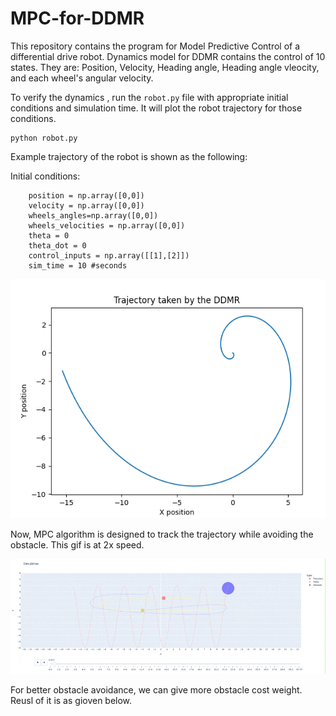 # MPC-for-DDMR
This repository contains the program for Model Predictive Control of a differential drive robot. Dynamics model for DDMR contains the control of 10 states. They are: Position, Velocity, Heading angle, Heading angle vleocity, and each wheel's angular velocity. 

To verify the dynamics , run the `robot.py` file with appropriate initial conditions and simulation time. It will plot the robot trajectory for those conditions. 


``` 
python robot.py
```
Example trajectory of the robot is shown as the following: 

Initial conditions: 

```
    position = np.array([0,0])
    velocity = np.array([0,0])
    wheels_angles=np.array([0,0])
    wheels_velocities = np.array([0,0])
    theta = 0 
    theta_dot = 0 
    control_inputs = np.array([[1],[2]])
    sim_time = 10 #seconds
```

<img src='https://github.com/shivakumar-tekumatla/MPC-for-DDMR/blob/main/example_path.png'/>

Now, MPC algorithm is designed to track the trajectory while avoiding the obstacle. This gif is at 2x speed.

<img src='https://github.com/shivakumar-tekumatla/MPC-for-DDMR/blob/main/result_1.gif'/>

For better obstacle avoidance, we can give more obstacle cost weight. Reusl of it is as gioven below. 

